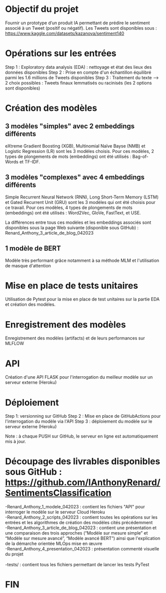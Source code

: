 # Objectif du projet

Fournir un prototype d’un produit IA permettant de prédire le sentiment associé à un Tweet (positif ou négatif).
Les Tweets sont disponibles sous : https://www.kaggle.com/datasets/kazanova/sentiment140

# Opérations sur les entrées

Step 1 : Exploratory data analysis (EDA) : nettoyage et état des lieux des données disponibles
Step 2 : Prise en compte d'un échantillon équilibré parmi les 1.6 millions de Tweets disponibles
Step 3 : Traitement du texte --> 2 choix possibles : Tweets finaux lemmatisés ou racinisés (les 2 options sont disponibles)

# Création des modèles
 
## 3 modèles "simples" avec 2 embeddings différents 

eXtreme Gradient Boosting (XGB), Multinomial Naïve Bayse (NMB) et Logistic Regression (LR) sont les 3 modèles choisis. 
Pour ces modèles, 2 types de plongements de mots (embeddings) ont été utilisés : Bag-of-Words et TF-IDF.

## 3 modèles "complexes" avec 4 embeddings différents 
Simple Recurrent Neural Network (RNN), Long Short-Term Memory (LSTM) et Gated Recurrent Unit (GRU) sont les 3 modèles qui ont été choisis pour ce travail.
Pour ces modèles, 4 types de plongements de mots (embeddings) ont été utilisés : Word2Vec, GloVe, FastText, et USE.

La différences entre tous ces modèles et les embeddings associés sont disponibles sous la page Web suivante (disponible sous GitHub) : 
Renard_Anthony_3_article_de_blog_042023

## 1 modèle de BERT
Modèle très performant grâce notamment à sa méthode MLM et l'utilisation de masque d'attention


# Mise en place de tests unitaires
Utilisation de Pytest pour la mise en place de test unitaires sur la partie EDA et création des modèles. 

# Enregistrement des modèles
Enregistrement des modèles (artifacts) et de leurs performances sur MLFLOW

# API
Création d'une API FLASK pour l'interrogation du meilleur modèle sur un serveur externe (Heroku)

# Déploiement 

Step 1: versionning sur GitHub 
Step 2 : Mise en place de GitHubActions pour l'interrogation du modèle via l'API
Step 3 : déploiement du modèle sur le serveur externe (Heroku)


Note : à chaque PUSH sur GitHub, le serveur en ligne est automatiquement mis à jour.

# Découpage des livrables disponibles sous GitHub : https://github.com/IAnthonyRenard/SentimentsClassification

-Renard_Anthony_1_modele_042023 : contient les fichiers "API" pour interroger le modèle sur le serveur Cloud Heroku<br/> 
-Renard_Anthony_2_scripts_042023 : contient toutes les opérations sur les entrées et les algorithmes de création des modèles cités précédemment<br/> 
-Renard_Anthony_3_article_de_blog_042023 : contient une présentation et une comparaison des trois approches (“Modèle sur mesure simple” et “Modèle sur mesure avancé”, “Modèle avancé BERT”) ainsi que l'explication de la démarche orientée MLOps mise en œuvre<br/> 
-Renard_Anthony_4_presentation_042023 : présentation commenté visuelle du projet<br/>  
-tests/ : contient tous les fichiers permettant de lancer les tests PyTest <br> 

# FIN